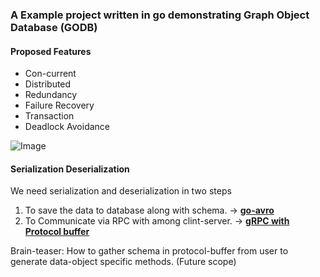 ### A Example project written in go demonstrating Graph Object Database (GODB)

#### Proposed Features

- Con-current
- Distributed
- Redundancy
- Failure Recovery
- Transaction
- Deadlock Avoidance

![Image](https://github.com/afmjoaa/GODB/assets/32086430/466826bd-713c-45b4-b5f5-1b7fd069eee7)


#### Serialization Deserialization

We need serialization and deserialization in two steps

1. To save the data to database along with schema. -> **[go-avro](https://github.com/linkedin/goavro)**
2. To Communicate via RPC with among clint-server. -> **[gRPC with Protocol buffer](https://grpc.io/docs/languages/go/quickstart/)**

Brain-teaser: How to gather schema in protocol-buffer from user to generate data-object specific methods. (Future scope)



